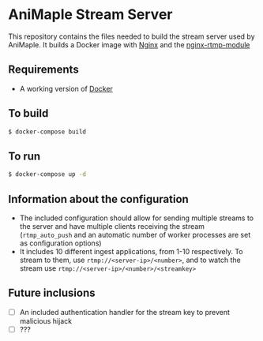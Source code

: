 # AniMaple Stream Server
This repository contains the files needed to build the stream server used by AniMaple. It builds a Docker image with [Nginx](https://nginx.org) and the [nginx-rtmp-module](https://github.com/arut/nginx-rtmp-module) 

## Requirements
- A working version of [Docker](https://docs.docker.com/get-docker/)

## To build
```bash
$ docker-compose build
```

## To run
```bash
$ docker-compose up -d
```

## Information about the configuration
- The included configuration should allow for sending multiple streams to the server and have multiple clients receiving the stream (`rtmp_auto_push` and an automatic number of worker processes are set as configuration options)
- It includes 10 different ingest applications, from 1-10 respectively. To stream to them, use `rtmp://<server-ip>/<number>`, and to watch the stream use `rtmp://<server-ip>/<number>/<streamkey>`

## Future inclusions
- [ ] An included authentication handler for the stream key to prevent malicious hijack
- [ ] ???